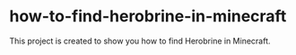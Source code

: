 # how-to-find-herobrine-in-minecraft
This project is created to show you how to find Herobrine in Minecraft.
